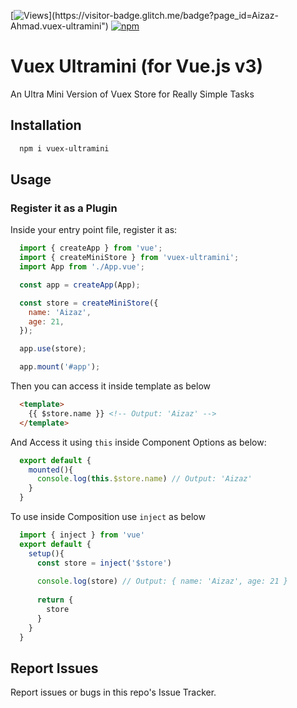 [![Views](https://visitor-badge.glitch.me/badge?page_id=Aizaz-Ahmad.vuex-ultramini")](https://visitor-badge.glitch.me/badge?page_id=Aizaz-Ahmad.vuex-ultramini") [![npm](https://img.shields.io/npm/dw/vuex-ultramini?color=%23CC3534&label=npm%20downloads&logo=npm)](https://www.npmjs.com/package/vuex-ultramini)
# Vuex Ultramini (for Vue.js v3)
An Ultra Mini Version of Vuex Store for Really Simple Tasks

## Installation

```bash
  npm i vuex-ultramini
```

## Usage
### Register it as a Plugin
Inside your entry point file, register it as: 
```js
  import { createApp } from 'vue';
  import { createMiniStore } from 'vuex-ultramini';
  import App from './App.vue';

  const app = createApp(App);

  const store = createMiniStore({
    name: 'Aizaz',
    age: 21,
  });

  app.use(store);

  app.mount('#app');
```
Then you can access it inside template as below

```html
  <template>
    {{ $store.name }} <!-- Output: 'Aizaz' -->
  </template>
```
And Access it using `this` inside Component Options as below:
```js
  export default {
    mounted(){
      console.log(this.$store.name) // Output: 'Aizaz'
    }
  }
```
To use inside Composition use `inject` as below
```js
  import { inject } from 'vue'
  export default {
    setup(){
      const store = inject('$store') 
      
      console.log(store) // Output: { name: 'Aizaz', age: 21 }
      
      return {
        store
      }
    }
  }
```

## Report Issues
Report issues or bugs in this repo's Issue Tracker.

